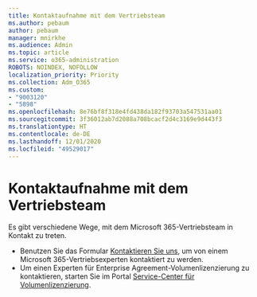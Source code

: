 ```yaml
---
title: Kontaktaufnahme mit dem Vertriebsteam
ms.author: pebaum
author: pebaum
manager: mnirkhe
ms.audience: Admin
ms.topic: article
ms.service: o365-administration
ROBOTS: NOINDEX, NOFOLLOW
localization_priority: Priority
ms.collection: Adm_O365
ms.custom:
- "9003120"
- "5898"
ms.openlocfilehash: 8e76bf8f318e4fd438da182f93703a547531aa01
ms.sourcegitcommit: 3f36012ab7d2088a708bcacf2d4c3169e9d443f3
ms.translationtype: HT
ms.contentlocale: de-DE
ms.lasthandoff: 12/01/2020
ms.locfileid: "49529017"
---
```

# <a name="contact-the-sales-team"></a>Kontaktaufnahme mit dem Vertriebsteam

Es gibt verschiedene Wege, mit dem Microsoft 365-Vertriebsteam in Kontakt zu treten.

- Benutzen Sie das Formular [Kontaktieren Sie uns](https://go.microsoft.com/fwlink/p/?LinkId=518644&clcid=0x0409), um von einem Microsoft 365-Vertriebsexperten kontaktiert zu werden.
- Um einen Experten für Enterprise Agreement-Volumenlizenzierung zu kontaktieren, starten Sie im Portal [Service-Center für Volumenlizenzierung](https://go.microsoft.com/fwlink/p/?LinkId=329762).

